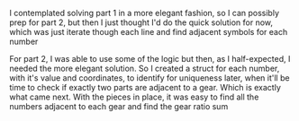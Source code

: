 I contemplated solving part 1 in a more elegant fashion, so I can possibly prep for part 2, but then I just thought I'd do the quick solution for now, which was just iterate though each line and find adjacent symbols for each number

For part 2, I was able to use some of the logic but then, as I half-expected, I needed the more elegant solution. So I created a struct for each number, with it's value and coordinates, to identify for uniqueness later, when it'll be time to check if exactly two parts are adjacent to a gear. Which is exactly what came next. With the pieces in place, it was easy to find all the numbers adjacent to each gear and find the gear ratio sum
